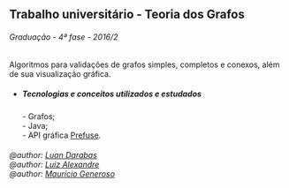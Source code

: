 ## Trabalho universitário - Teoria dos Grafos
<h6>Graduação - 4ª fase - 2016/2</h6>

Algoritmos para validações de grafos simples, completos e conexos, além de sua visualização gráfica.

* <h5>Tecnologias e conceitos utilizados e estudados</h5>
  - Grafos; <br />
  - Java; <br />
  - API gráfica <a href="http://prefuse.org/" >Prefuse</a>. <br /> 

<h6>@author: <a href="https://github.com/luandr">Luan Darabas</a> <br />
@author: <a href="https://github.com/LuizAlexandre17">Luiz Alexandre</a> <br />
@author: <a href="https://github.com/programmerGM">Maurício Generoso</a></h6>
